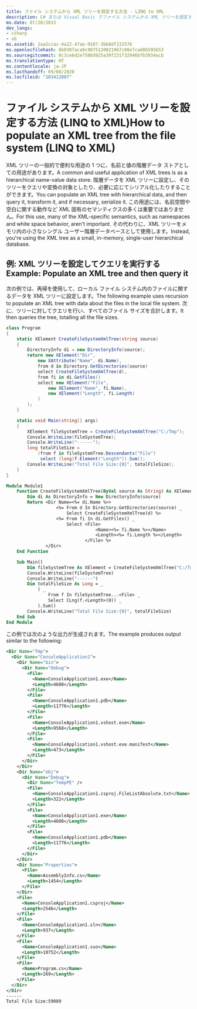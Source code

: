 ```yaml
---
title: ファイル システムから XML ツリーを設定する方法 - LINQ to XML
description: C# または Visual Basic でファイル システムから XML ツリーを設定する方法について説明します。
ms.date: 07/20/2015
dev_langs:
- csharp
- vb
ms.assetid: 2aa2ccac-4a22-47ae-9107-3bb8df232576
ms.openlocfilehash: 6b0307aca9c9075120021967c08efcad8b595653
ms.sourcegitcommit: 0c3ce6d2e7586d925a30f231f32046b7b3934acb
ms.translationtype: HT
ms.contentlocale: ja-JP
ms.lasthandoff: 09/08/2020
ms.locfileid: "103412087"
---
```

# <a name="how-to-populate-an-xml-tree-from-the-file-system-linq-to-xml"></a><span data-ttu-id="01278-103">ファイル システムから XML ツリーを設定する方法 (LINQ to XML)</span><span class="sxs-lookup"><span data-stu-id="01278-103">How to populate an XML tree from the file system (LINQ to XML)</span></span>

<span data-ttu-id="01278-104">XML ツリーの一般的で便利な用途の 1 つに、名前と値の階層データ ストアとしての用途があります。</span><span class="sxs-lookup"><span data-stu-id="01278-104">A common and useful application of XML trees is as a hierarchical name-value data store.</span></span> <span data-ttu-id="01278-105">階層データを XML ツリーに設定し、そのツリーをクエリや変換の対象としたり、必要に応じてシリアル化したりすることができます。</span><span class="sxs-lookup"><span data-stu-id="01278-105">You can populate an XML tree with hierarchical data, and then query it, transform it, and if necessary, serialize it.</span></span> <span data-ttu-id="01278-106">この用途には、名前空間や空白に関する動作など XML 固有のセマンティクスの多くは重要ではありません。</span><span class="sxs-lookup"><span data-stu-id="01278-106">For this use, many of the XML-specific semantics, such as namespaces and white space behavior, aren't important.</span></span> <span data-ttu-id="01278-107">その代わりに、XML ツリーをメモリ内の小さなシングル ユーザー階層データベースとして使用します。</span><span class="sxs-lookup"><span data-stu-id="01278-107">Instead, you're using the XML tree as a small, in-memory, single-user hierarchical database.</span></span>

## <a name="example-populate-an-xml-tree-and-then-query-it"></a><span data-ttu-id="01278-108">例: XML ツリーを設定してクエリを実行する</span><span class="sxs-lookup"><span data-stu-id="01278-108">Example: Populate an XML tree and then query it</span></span>

<span data-ttu-id="01278-109">次の例では、再帰を使用して、ローカル ファイル システム内のファイルに関するデータを XML ツリーに設定します。</span><span class="sxs-lookup"><span data-stu-id="01278-109">The following example uses recursion to populate an XML tree with data about the files in the local file system.</span></span> <span data-ttu-id="01278-110">次に、ツリーに対してクエリを行い、すべてのファイル サイズを合計します。</span><span class="sxs-lookup"><span data-stu-id="01278-110">It then queries the tree, totalling all the file sizes.</span></span>

```csharp
class Program
{
    static XElement CreateFileSystemXmlTree(string source)
    {
        DirectoryInfo di = new DirectoryInfo(source);
        return new XElement("Dir",
            new XAttribute("Name", di.Name),
            from d in Directory.GetDirectories(source)
            select CreateFileSystemXmlTree(d),
            from fi in di.GetFiles()
            select new XElement("File",
                new XElement("Name", fi.Name),
                new XElement("Length", fi.Length)
            )
        );
    }

    static void Main(string[] args)
    {
        XElement fileSystemTree = CreateFileSystemXmlTree("C:/Tmp");
        Console.WriteLine(fileSystemTree);
        Console.WriteLine("------");
        long totalFileSize =
            (from f in fileSystemTree.Descendants("File")
             select (long)f.Element("Length")).Sum();
        Console.WriteLine("Total File Size:{0}", totalFileSize);
    }
}
```

```vb
Module Module1
    Function CreateFileSystemXmlTree(ByVal source As String) As XElement
        Dim di As DirectoryInfo = New DirectoryInfo(source)
        Return <Dir Name=<%= di.Name %>>
                   <%= From d In Directory.GetDirectories(source) _
                       Select CreateFileSystemXmlTree(d) %>
                   <%= From fi In di.GetFiles() _
                       Select <File>
                                  <Name><%= fi.Name %></Name>
                                  <Length><%= fi.Length %></Length>
                              </File> %>
               </Dir>
    End Function

    Sub Main()
        Dim fileSystemTree As XElement = CreateFileSystemXmlTree("C:/Tmp")
        Console.WriteLine(fileSystemTree)
        Console.WriteLine("------")
        Dim totalFileSize As Long = _
            ( _
                From f In fileSystemTree...<File> _
                Select CLng(f.<Length>(0)) _
            ).Sum()
        Console.WriteLine("Total File Size:{0}", totalFileSize)
    End Sub
End Module
```

<span data-ttu-id="01278-111">この例では次のような出力が生成されます。</span><span class="sxs-lookup"><span data-stu-id="01278-111">The example produces output similar to the following:</span></span>

```xml
<Dir Name="Tmp">
  <Dir Name="ConsoleApplication1">
    <Dir Name="bin">
      <Dir Name="Debug">
        <File>
          <Name>ConsoleApplication1.exe</Name>
          <Length>4608</Length>
        </File>
        <File>
          <Name>ConsoleApplication1.pdb</Name>
          <Length>11776</Length>
        </File>
        <File>
          <Name>ConsoleApplication1.vshost.exe</Name>
          <Length>9568</Length>
        </File>
        <File>
          <Name>ConsoleApplication1.vshost.exe.manifest</Name>
          <Length>473</Length>
        </File>
      </Dir>
    </Dir>
    <Dir Name="obj">
      <Dir Name="Debug">
        <Dir Name="TempPE" />
        <File>
          <Name>ConsoleApplication1.csproj.FileListAbsolute.txt</Name>
          <Length>322</Length>
        </File>
        <File>
          <Name>ConsoleApplication1.exe</Name>
          <Length>4608</Length>
        </File>
        <File>
          <Name>ConsoleApplication1.pdb</Name>
          <Length>11776</Length>
        </File>
      </Dir>
    </Dir>
    <Dir Name="Properties">
      <File>
        <Name>AssemblyInfo.cs</Name>
        <Length>1454</Length>
      </File>
    </Dir>
    <File>
      <Name>ConsoleApplication1.csproj</Name>
      <Length>2546</Length>
    </File>
    <File>
      <Name>ConsoleApplication1.sln</Name>
      <Length>937</Length>
    </File>
    <File>
      <Name>ConsoleApplication1.suo</Name>
      <Length>10752</Length>
    </File>
    <File>
      <Name>Program.cs</Name>
      <Length>269</Length>
    </File>
  </Dir>
</Dir>
------
Total File Size:59089
```
